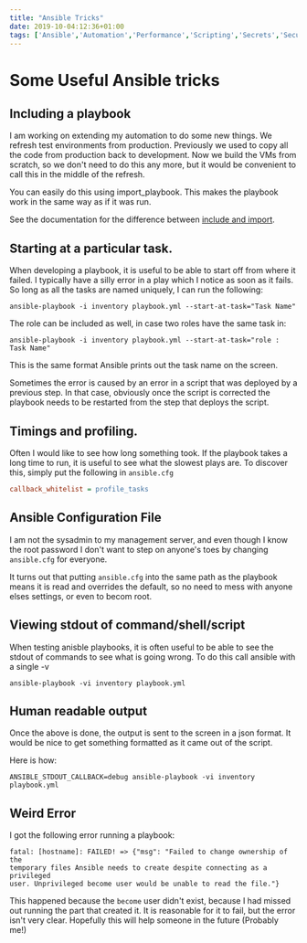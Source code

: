 ```yaml
---
title: "Ansible Tricks"
date: 2019-10-04:12:36+01:00
tags: ['Ansible','Automation','Performance','Scripting','Secrets','Security']
---
```


# Some Useful Ansible tricks

## Including a playbook

I am working on extending my automation to do some new things. We refresh test environments from production.
Previously we used to copy all the code from production back to development. Now we build the VMs from scratch,
so we don't need to do this any more, but it would be convenient to call this in the middle of the
refresh.

You can easily do this using import_playbook. This makes the playbook work in the same way as if it was run.

See the documentation for the difference between [include and import](https://docs.ansible.com/ansible/latest/user_guide/playbooks_intro.html).

## Starting at a particular task.

When developing a playbook, it is useful to be able to start off from where it failed. I typically have a
silly error in a play which I notice as soon as it fails. So long as all the tasks are named uniquely,
I can run the following:

```console
ansible-playbook -i inventory playbook.yml --start-at-task="Task Name"
```

The role can be included as well, in case two roles have the same task in:

```console
ansible-playbook -i inventory playbook.yml --start-at-task="role : Task Name"
```

This is the same format Ansible prints out the task name on the screen.

Sometimes the error is caused by an error in a script that was deployed by a previous step. In that case,
obviously once the script is corrected the playbook needs to be restarted from the step that deploys
the script.

## Timings and profiling.

Often I would like to see how long something took. If the playbook takes a long time to run, it is useful
to see what the slowest plays are. To discover this, simply put the following in `ansible.cfg`

```INI
callback_whitelist = profile_tasks
```

## Ansible Configuration File

I am not the sysadmin to my management server, and even though I know the root password
I don't want to step on anyone's toes by changing `ansible.cfg` for everyone.

It turns out that putting `ansible.cfg` into the same path as the playbook means it is 
read and overrides the default, so no need to mess with anyone elses settings, or
even to becom root.

## Viewing stdout of command/shell/script

When testing anisble playbooks, it is often useful to be able to see the stdout of
commands to see what is going wrong. To do this call ansible with a single -v

```console
ansible-playbook -vi inventory playbook.yml
```

## Human readable output

Once the above is done, the output is sent to the screen in a json format. It would be
nice to get something formatted as it came out of the script.

Here is how:

```console
ANSIBLE_STDOUT_CALLBACK=debug ansible-playbook -vi inventory playbook.yml
```

## Weird Error

I got the following error running a playbook:

```console
fatal: [hostname]: FAILED! => {"msg": "Failed to change ownership of the
temporary files Ansible needs to create despite connecting as a privileged
user. Unprivileged become user would be unable to read the file."}
```

This happened because the `become` user didn't exist, because I had missed out running
the part that created it. It is reasonable for it to fail, but the error isn't very clear.
Hopefully this will help someone in the future (Probably me!)
